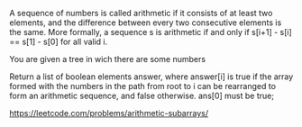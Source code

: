 A sequence of numbers is called arithmetic if it consists of at least two elements, and the difference between every two consecutive elements is the same. More formally, a sequence s is arithmetic if and only if s[i+1] - s[i] == s[1] - s[0] for all valid i.

You are given a tree in wich there are some numbers 

Return a list of boolean elements answer, where answer[i] is true if the array formed with the numbers in the path from root to i 
 can be rearranged to form an arithmetic sequence, and false otherwise. ans[0] must be true;

https://leetcode.com/problems/arithmetic-subarrays/

